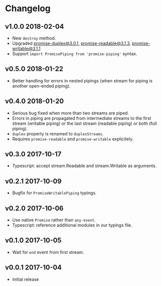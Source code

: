 # Changelog

## v1.0.0 2018-02-04

  * New `destroy` method.
  * Upgraded promise-duplex@3.0.1, promise-readable@3.1.3,
    promise-writable@3.1.1
  * Support `import PromisePiping from 'promise-piping'` syntax.

## v0.5.0 2018-01-22

  * Better handling for errors in nested pipings (when stream for piping is
    another open-ended piping).

## v0.4.0 2018-01-20

  * Serious bug fixed when more than two streams are piped.
  * Errors in piping are propagated from intermediate streams to the first
    stream (writable piping) or the last stream (readable piping) or both (full
    piping).
  * `duplex` property is renamed to `duplexStreams`.
  * Requires `promise-readable` and `promise-writable` explicitely.

## v0.3.0 2017-10-17

  * Typescript: accept stream.Readable and stream.Writable as arguments.

## v0.2.1 2017-10-09

  * Bugfix for `PromiseWritablePiping` typings.

## v0.2.0 2017-10-06

  * Use native `Promise` rather than `any-event`.
  * Typescript: reference additional modules in our typings file.

## v0.1.0 2017-10-05

  * Wait for `end` event from first stream.

## v0.0.1 2017-10-04

  * Initial release
